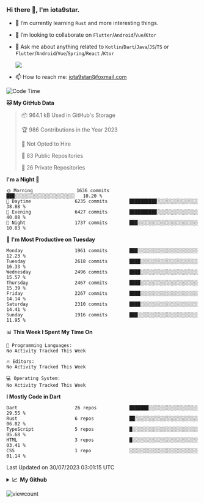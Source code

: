 ### Hi there 👋, I'm iota9star.

- 🌱 I’m currently learning `Rust` and more interesting things.
- 👯 I’m looking to collaborate on `Flutter`/`Android`/`Vue`/`Ktor`
- 💬 Ask me about anything related to `Kotlin`/`Dart`/`Java`/`JS`/`TS` or `Flutter`/`Android`/`Vue`/`Spring`/`React`
  /`Ktor`
  
  ![](https://github-readme-stats.vercel.app/api/top-langs?username=iota9star&show_icons=true&locale=en&layout=compact)
  
- 📫 How to reach me: [iota9star@foxmail.com](iota9star@foxmail.com)


<!--START_SECTION:waka-->
![Code Time](http://img.shields.io/badge/Code%20Time-3%2C090%20hrs%2054%20mins-blue)

**🐱 My GitHub Data** 

> 📦 964.1 kB Used in GitHub's Storage 
 > 
> 🏆 986 Contributions in the Year 2023
 > 
> 🚫 Not Opted to Hire
 > 
> 📜 83 Public Repositories 
 > 
> 🔑 26 Private Repositories 
 > 
**I'm a Night 🦉** 

```text
🌞 Morning                1636 commits        ███░░░░░░░░░░░░░░░░░░░░░░   10.20 % 
🌆 Daytime                6235 commits        ██████████░░░░░░░░░░░░░░░   38.88 % 
🌃 Evening                6427 commits        ██████████░░░░░░░░░░░░░░░   40.08 % 
🌙 Night                  1737 commits        ███░░░░░░░░░░░░░░░░░░░░░░   10.83 % 
```
📅 **I'm Most Productive on Tuesday** 

```text
Monday                   1961 commits        ███░░░░░░░░░░░░░░░░░░░░░░   12.23 % 
Tuesday                  2618 commits        ████░░░░░░░░░░░░░░░░░░░░░   16.33 % 
Wednesday                2496 commits        ████░░░░░░░░░░░░░░░░░░░░░   15.57 % 
Thursday                 2467 commits        ████░░░░░░░░░░░░░░░░░░░░░   15.39 % 
Friday                   2267 commits        ████░░░░░░░░░░░░░░░░░░░░░   14.14 % 
Saturday                 2310 commits        ████░░░░░░░░░░░░░░░░░░░░░   14.41 % 
Sunday                   1916 commits        ███░░░░░░░░░░░░░░░░░░░░░░   11.95 % 
```


📊 **This Week I Spent My Time On** 

```text
💬 Programming Languages: 
No Activity Tracked This Week

🔥 Editors: 
No Activity Tracked This Week

💻 Operating System: 
No Activity Tracked This Week
```

**I Mostly Code in Dart** 

```text
Dart                     26 repos            ███████░░░░░░░░░░░░░░░░░░   29.55 % 
Rust                     6 repos             ██░░░░░░░░░░░░░░░░░░░░░░░   06.82 % 
TypeScript               5 repos             █░░░░░░░░░░░░░░░░░░░░░░░░   05.68 % 
HTML                     3 repos             █░░░░░░░░░░░░░░░░░░░░░░░░   03.41 % 
CSS                      1 repo              ░░░░░░░░░░░░░░░░░░░░░░░░░   01.14 % 
```




 Last Updated on 30/07/2023 03:01:15 UTC
<!--END_SECTION:waka-->

<details>
  <summary><b>📈&nbsp;&nbsp;My Github</b></summary>
  <br>
  <img src='https://github-profile-trophy.vercel.app/?username=iota9star'>
  <img src='https://bad-apple-github-readme.vercel.app/api?show_bg=1&username=iota9star&hide_title=true'>
  <img src='http://cr-skills-chart-widget.azurewebsites.net/api/api?username=iota9star'>
  <img src='https://github-readme-stats.vercel.app/api/wakatime?username=iota9star&layout=compact'>
</details>


![viewcount](https://count.getloli.com/get/@iota9star?theme=rule34)
